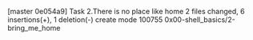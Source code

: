 [master 0e054a9] Task 2.There is no place like home
 2 files changed, 6 insertions(+), 1 deletion(-)
 create mode 100755 0x00-shell_basics/2-bring_me_home
